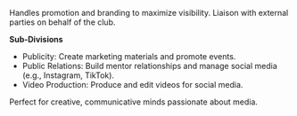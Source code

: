 Handles promotion and branding to maximize visibility. Liaison with external parties on behalf of the club.

**Sub-Divisions**

- Publicity: Create marketing materials and promote events.
- Public Relations: Build mentor relationships and manage social media (e.g., Instagram, TikTok).
- Video Production: Produce and edit videos for social media.

Perfect for creative, communicative minds passionate about media.